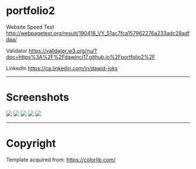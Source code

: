 # portfolio2

Website Speed Test
http://webpagetest.org/result/190418_VY_51ac7fca157962276a233adc28adfdaa/

Validator
https://validator.w3.org/nu/?doc=https%3A%2F%2Fdawinci17.github.io%2Fportfolio2%2F

LinkedIn
https://ca.linkedin.com/in/dawid-joks

---

# Screenshots

![](https://raw.githubusercontent.com/Dawinci17/portfolio2/master/images/IMG_6397.PNG)
![](https://raw.githubusercontent.com/Dawinci17/portfolio2/master/images/IMG_6405.PNG)
![](https://raw.githubusercontent.com/Dawinci17/portfolio2/master/images/IMG_6406.PNG)
![](https://raw.githubusercontent.com/Dawinci17/portfolio2/master/images/IMG_6407.PNG)
![](https://raw.githubusercontent.com/Dawinci17/portfolio2/master/images/IMG_6408.PNG)

---

# Copyright

Template acquired from:
https://colorlib.com/
